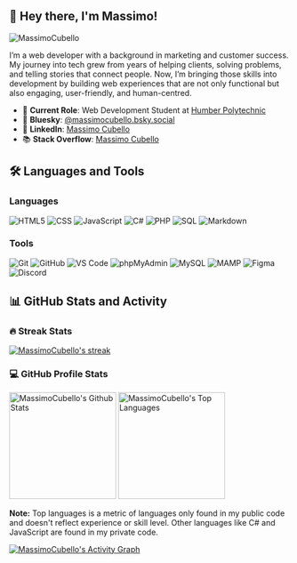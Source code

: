 ## 👋 Hey there, I'm Massimo!

<p align="left"> <img src="https://komarev.com/ghpvc/?username=MassimoCubello&label=Profile%20views&color=0e75b6&style=flat" alt="MassimoCubello" /> </p>

I’m a web developer with a background in marketing and customer success. My journey into tech grew from years of helping clients, solving problems, and telling stories that connect people. Now, I’m bringing those skills into development by building web experiences that are not only functional but also engaging, user-friendly, and human-centred.

- 🔭 **Current Role**: Web Development Student at [Humber Polytechnic](https://humber.ca/)
- 🦋 **Bluesky**: [@massimocubello.bsky.social](https://bsky.app/profile/massimocubello.bsky.social)
- 💼 **LinkedIn**: [Massimo Cubello](https://www.linkedin.com/in/massimocubello/)
- 📚 **Stack Overflow**: [Massimo Cubello](https://stackoverflow.com/users/31414339/massimo-cubello)

## 🛠️ Languages and Tools <!-- Include shields.io badges for each technology -->
### Languages
![HTML5](https://img.shields.io/badge/HTML5-E34F26?style=for-the-badge&logo=html5&logoColor=white)
![CSS](https://img.shields.io/badge/CSS-1572B6?style=for-the-badge&logo=css3&logoColor=white)
![JavaScript](https://img.shields.io/badge/JavaScript-F7DF1E?style=for-the-badge&logo=javascript&logoColor=black)
![C#](https://img.shields.io/badge/C%23-239120?style=for-the-badge&logo=c-sharp&logoColor=white)
![PHP](https://img.shields.io/badge/PHP-777BB4?style=for-the-badge&logo=php&logoColor=white)
![SQL](https://img.shields.io/badge/SQL-4479A1?style=for-the-badge&logo=mysql&logoColor=white)
![Markdown](https://img.shields.io/badge/Markdown-000000?style=for-the-badge&logo=markdown&logoColor=white)

### Tools
![Git](https://img.shields.io/badge/Git-F05032?style=for-the-badge&logo=git&logoColor=white)
![GitHub](https://img.shields.io/badge/GitHub-181717?style=for-the-badge&logo=github&logoColor=white)
![VS Code](https://img.shields.io/badge/VS%20Code-007ACC?style=for-the-badge&logo=visual-studio-code&logoColor=white)
![phpMyAdmin](https://img.shields.io/badge/phpMyAdmin-3B99FC?style=for-the-badge&logo=phpmyadmin&logoColor=white)
![MySQL](https://img.shields.io/badge/MySQL-4479A1?style=for-the-badge&logo=mysql&logoColor=white)
![MAMP](https://img.shields.io/badge/MAMP-003545?style=for-the-badge&logo=apache&logoColor=white)
![Figma](https://img.shields.io/badge/Figma-F24E1E?style=for-the-badge&logo=figma&logoColor=white)
![Discord](https://img.shields.io/badge/Discord-5865F2?style=for-the-badge&logo=discord&logoColor=white)

## 📊 GitHub Stats and Activity

  <h3>🔥 Streak Stats</h3>

  <!-- GitHub Readme Streak Stats - https://github.com/DenverCoder1/github-readme-streak-stats -->
  <p>
    <a href="https://github.com/MassimoCubello/github-readme-streak-stats">
      <!-- Use https://streak-stats.demolab.com or self-host with your own Vercel app - visit https://git.io/streak-stats for instructions -->
      <img title="🔥 Get streak stats for your profile at git.io/streak-stats" alt="MassimoCubello's streak" src="https://github-readme-streak-stats-eight.vercel.app/?user=MassimoCubello&theme=monokai-metallian&hide_border=true&short_numbers=true"/>
    </a>
  </p>

  <h3>💻 GitHub Profile Stats</h3>

  <!-- https://github.com/anuraghazra/github-readme-stats -->

<a href="https://github.com/anuraghazra/github-readme-stats"><img alt="MassimoCubello's Github Stats" src="https://github-readme-stats.vercel.app/api?username=MassimoCubello&show_icons=true&include_all_commits=true&count_private=true&theme=react&hide_border=true&bg_color=1F222E&title_color=F85D7F&icon_color=F8D866" height="192px"/></a>
<a href="https://github.com/anuraghazra/github-readme-stats"><img alt="MassimoCubello's Top Languages" src="https://github-readme-stats.vercel.app/api/top-langs/?username=MassimoCubello&langs_count=8&layout=compact&theme=react&hide_border=true&bg_color=1F222E&title_color=F85D7F&icon_color=F8D866&hide=Jupyter%20Notebook,Roff" height="192px"/></a>

  <b>Note:</b> Top languages is a metric of languages only found in my public code and doesn't reflect experience or skill level. Other languages like C# and JavaScript are found in my private code.
  
  <!-- https://github.com/ashutosh00710/github-readme-activity-graph -->

  <a href="https://github.com/ashutosh00710/github-readme-activity-graph"><img alt="MassimoCubello's Activity Graph" src="https://github-readme-activity-graph.vercel.app/graph/?username=MassimoCubello&bg_color=1F222E&color=F8D866&line=F85D7F&point=FFFFFF&hide_border=true" /></a>


<!--
**MassimoCubello/MassimoCubello** is a ✨ _special_ ✨ repository because its `README.md` (this file) appears on your GitHub profile.

Here are some ideas to get you started:

- 🔭 I’m currently working on ...
- 🌱 I’m currently learning ...
- 👯 I’m looking to collaborate on ...
- 🤔 I’m looking for help with ...
- 💬 Ask me about ...
- 📫 How to reach me: ...
- 😄 Pronouns: ...
- ⚡ Fun fact: ...
-->
